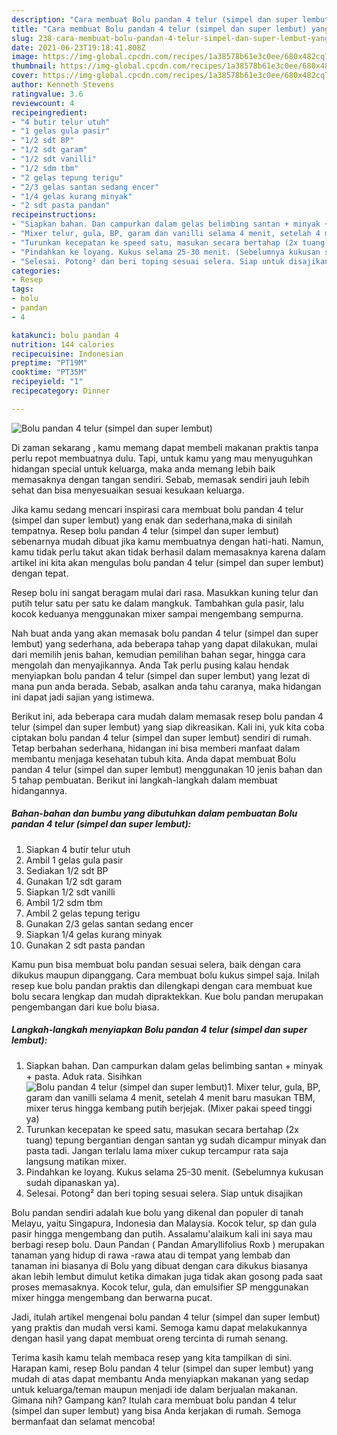 ```yaml
---
description: "Cara membuat Bolu pandan 4 telur (simpel dan super lembut) yang nikmat Untuk Jualan"
title: "Cara membuat Bolu pandan 4 telur (simpel dan super lembut) yang nikmat Untuk Jualan"
slug: 238-cara-membuat-bolu-pandan-4-telur-simpel-dan-super-lembut-yang-nikmat-untuk-jualan
date: 2021-06-23T19:18:41.808Z
image: https://img-global.cpcdn.com/recipes/1a38578b61e3c0ee/680x482cq70/bolu-pandan-4-telur-simpel-dan-super-lembut-foto-resep-utama.jpg
thumbnail: https://img-global.cpcdn.com/recipes/1a38578b61e3c0ee/680x482cq70/bolu-pandan-4-telur-simpel-dan-super-lembut-foto-resep-utama.jpg
cover: https://img-global.cpcdn.com/recipes/1a38578b61e3c0ee/680x482cq70/bolu-pandan-4-telur-simpel-dan-super-lembut-foto-resep-utama.jpg
author: Kenneth Stevens
ratingvalue: 3.6
reviewcount: 4
recipeingredient:
- "4 butir telur utuh"
- "1 gelas gula pasir"
- "1/2 sdt BP"
- "1/2 sdt garam"
- "1/2 sdt vanilli"
- "1/2 sdm tbm"
- "2 gelas tepung terigu"
- "2/3 gelas santan sedang encer"
- "1/4 gelas kurang minyak"
- "2 sdt pasta pandan"
recipeinstructions:
- "Siapkan bahan. Dan campurkan dalam gelas belimbing santan + minyak + pasta. Aduk rata. Sisihkan"
- "Mixer telur, gula, BP, garam dan vanilli selama 4 menit, setelah 4 menit baru masukan TBM, mixer terus hingga kembang putih berjejak. (Mixer pakai speed tinggi ya)"
- "Turunkan kecepatan ke speed satu, masukan secara bertahap (2x tuang) tepung bergantian dengan santan yg sudah dicampur minyak dan pasta tadi. Jangan terlalu lama mixer cukup tercampur rata saja langsung matikan mixer."
- "Pindahkan ke loyang. Kukus selama 25-30 menit. (Sebelumnya kukusan sudah dipanaskan ya)."
- "Selesai. Potong² dan beri toping sesuai selera. Siap untuk disajikan"
categories:
- Resep
tags:
- bolu
- pandan
- 4

katakunci: bolu pandan 4 
nutrition: 144 calories
recipecuisine: Indonesian
preptime: "PT19M"
cooktime: "PT35M"
recipeyield: "1"
recipecategory: Dinner

---
```



![Bolu pandan 4 telur (simpel dan super lembut)](https://img-global.cpcdn.com/recipes/1a38578b61e3c0ee/680x482cq70/bolu-pandan-4-telur-simpel-dan-super-lembut-foto-resep-utama.jpg)

Di zaman  sekarang , kamu memang dapat membeli makanan praktis tanpa perlu repot membuatnya dulu. Tapi, untuk kamu yang mau menyuguhkan hidangan special untuk keluarga, maka anda memang lebih baik memasaknya dengan tangan sendiri. Sebab, memasak sendiri jauh lebih sehat dan bisa menyesuaikan sesuai kesukaan keluarga.

Jika kamu sedang mencari inspirasi cara membuat bolu pandan 4 telur (simpel dan super lembut) yang enak dan sederhana,maka di sinilah tempatnya. Resep bolu pandan 4 telur (simpel dan super lembut)  sebenarnya mudah dibuat jika kamu membuatnya dengan hati-hati. Namun, kamu tidak perlu takut akan tidak berhasil dalam memasaknya 
karena dalam artikel ini kita akan mengulas bolu pandan 4 telur (simpel dan super lembut) dengan tepat.  

Resep bolu ini sangat beragam mulai dari rasa. Masukkan kuning telur dan putih telur satu per satu ke dalam mangkuk. Tambahkan gula pasir, lalu kocok keduanya menggunakan mixer sampai mengembang sempurna.

Nah buat anda yang akan memasak bolu pandan 4 telur (simpel dan super lembut) yang sederhana, ada beberapa tahap yang dapat dilakukan, mulai dari memilih jenis bahan, kemudian pemilihan bahan segar, hingga cara mengolah dan menyajikannya. Anda Tak perlu pusing kalau hendak menyiapkan bolu pandan 4 telur (simpel dan super lembut) yang lezat di mana pun anda berada. Sebab, asalkan anda  tahu caranya, maka hidangan ini dapat jadi sajian yang istimewa.

Berikut ini, ada beberapa cara mudah dalam memasak resep bolu pandan 4 telur (simpel dan super lembut) yang siap dikreasikan. Kali ini, yuk kita coba ciptakan bolu pandan 4 telur (simpel dan super lembut) sendiri di rumah. Tetap berbahan sederhana, hidangan ini bisa memberi manfaat dalam membantu menjaga kesehatan tubuh kita. Anda dapat membuat Bolu pandan 4 telur (simpel dan super lembut) menggunakan 10 jenis bahan dan 5 tahap pembuatan. Berikut ini langkah-langkah dalam membuat hidangannya.

<!--inarticleads1-->

##### Bahan-bahan dan bumbu yang dibutuhkan dalam pembuatan Bolu pandan 4 telur (simpel dan super lembut):

1. Siapkan 4 butir telur utuh
1. Ambil 1 gelas gula pasir
1. Sediakan 1/2 sdt BP
1. Gunakan 1/2 sdt garam
1. Siapkan 1/2 sdt vanilli
1. Ambil 1/2 sdm tbm
1. Ambil 2 gelas tepung terigu
1. Gunakan 2/3 gelas santan sedang encer
1. Siapkan 1/4 gelas kurang minyak
1. Gunakan 2 sdt pasta pandan


Kamu pun bisa membuat bolu pandan sesuai selera, baik dengan cara dikukus maupun dipanggang. Cara membuat bolu kukus simpel saja. Inilah resep kue bolu pandan praktis dan dilengkapi dengan cara membuat kue bolu secara lengkap dan mudah dipraktekkan. Kue bolu pandan merupakan pengembangan dari kue bolu biasa. 

<!--inarticleads2-->

##### Langkah-langkah menyiapkan Bolu pandan 4 telur (simpel dan super lembut):

1. Siapkan bahan. Dan campurkan dalam gelas belimbing santan + minyak + pasta. Aduk rata. Sisihkan
<img src="https://img-global.cpcdn.com/steps/b715dd8681f285d0/160x128cq70/bolu-pandan-4-telur-simpel-dan-super-lembut-langkah-memasak-1-foto.jpg" alt="Bolu pandan 4 telur (simpel dan super lembut)">1. Mixer telur, gula, BP, garam dan vanilli selama 4 menit, setelah 4 menit baru masukan TBM, mixer terus hingga kembang putih berjejak. (Mixer pakai speed tinggi ya)
1. Turunkan kecepatan ke speed satu, masukan secara bertahap (2x tuang) tepung bergantian dengan santan yg sudah dicampur minyak dan pasta tadi. Jangan terlalu lama mixer cukup tercampur rata saja langsung matikan mixer.
1. Pindahkan ke loyang. Kukus selama 25-30 menit. (Sebelumnya kukusan sudah dipanaskan ya).
1. Selesai. Potong² dan beri toping sesuai selera. Siap untuk disajikan


Bolu pandan sendiri adalah kue bolu yang dikenal dan populer di tanah Melayu, yaitu Singapura, Indonesia dan Malaysia. Kocok telur, sp dan gula pasir hingga mengembang dan putih. Assalamu&#39;alaikum kali ini saya mau berbagi resep bolu. Daun Pandan ( Pandan Amaryllifolius Roxb ) merupakan tanaman yang hidup di rawa -rawa atau di tempat yang lembab dan tanaman ini biasanya di Bolu yang dibuat dengan cara dikukus biasanya akan lebih lembut dimulut ketika dimakan juga tidak akan gosong pada saat proses memasaknya. Kocok telur, gula, dan emulsifier SP menggunakan mixer hingga mengembang dan berwarna pucat. 

Jadi, itulah artikel mengenai  bolu pandan 4 telur (simpel dan super lembut)  yang praktis dan mudah versi kami. Semoga kamu dapat melakukannya dengan hasil yang dapat membuat oreng tercinta di rumah senang. 

Terima kasih kamu telah membaca resep yang kita tampilkan di sini. Harapan kami, resep  Bolu pandan 4 telur (simpel dan super lembut) yang mudah di atas dapat membantu Anda menyiapkan makanan yang sedap untuk keluarga/teman maupun menjadi ide dalam berjualan makanan. Gimana nih? Gampang kan? Itulah cara membuat bolu pandan 4 telur (simpel dan super lembut) yang bisa Anda kerjakan di rumah. Semoga bermanfaat dan selamat mencoba!

